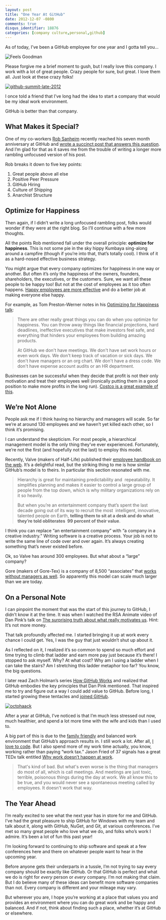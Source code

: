 ```yaml
---
layout: post
title: "One Year At GitHub"
date: 2012-12-07 -0800
comments: true
disqus_identifier: 18876
categories: [company culture,personal,github]
---
```

As of today, I’ve been a GitHub employee for one year and I gotta tell
you…

![Feels
Goodman](http://haacked.com/images/haacked_com/WindowsLiveWriter/cde4ace51f3b_117EC/feels-goodman_3.jpg "Actor John Goodman has fun during an interview on the field at Busch Stadium before a game between the Cincinnati Reds and the St. Louis Cardinals in St. Louis on  June 7, 2006. (UPI Photo/Bill Greenblatt)")

Please forgive me a brief moment to gush, but I really love this
company. I  work with a lot of great people. Crazy people for sure, but
great. I love them all. Just look at these crazy folks!

[![github-summit-late-2012](http://haacked.com/images/haacked_com/WindowsLiveWriter/cde4ace51f3b_117EC/github-summit-late-2012_thumb.jpg "github-summit-late-2012")](http://haacked.com/images/haacked_com/WindowsLiveWriter/cde4ace51f3b_117EC/github-summit-late-2012_2.jpg)

I once told a friend that I’ve long had the idea to start a company that
would be my ideal work environment.

GitHub is better than that company.

What Makes it Special?
----------------------

One of my co-workers [Rob
Sanheim](http://robsanheim.com/ "Rob Sanheim's Blog") recently reached
his seven month anniversary at GitHub and [wrote a succinct post that
answers this
question](http://robsanheim.com/2012/11/27/seven-months-at-github/ "Seven Months").
And I’m glad for that as it saves me from the trouble of writing a
longer more rambling unfocused version of his post.

Rob breaks it down to five key points:

1.  Great people above all else
2.  Positive Peer Pressure
3.  GitHub Hiring
4.  Culture of Shipping
5.  Anarchist Structure

Optimize for Happiness
----------------------

Then again, if I didn’t write a long unfocused rambling post, folks
would wonder if they were at the right blog. So I’ll continue with a few
more thoughts.

All the points Rob mentioned fall under the overall principle:
**optimize for happiness**. This is not some pie in the sky hippy
Kumbaya sing-along around a campfire (though if you’re into that, that’s
totally cool). I think of it as a hard-nosed effective business
strategy.

You might argue that every company optimizes for happiness in one way or
another. But often it’s only the happiness of the owners, founders,
shareholders, the executives, or the customers. Sure, we want all these
people to be happy too! But not at the cost of employees as it too often
happens. [Happy employees are more
effective](http://www.forbes.com/sites/stevecooper/2012/07/30/make-more-money-by-making-your-employees-happy/ "Make more money by making your employees happy")
and do a better job at making everyone else happy.

For example, as Tom Preston-Werner notes in his [Optimizing for
Happiness
talk](http://tom.preston-werner.com/2010/10/18/optimize-for-happiness.html "Optimizing for Happiness"):

> There are other really great things you can do when you optimize for
> happiness. You can throw away things like financial projections, hard
> deadlines, ineffective executives that make investors feel safe, and
> everything that hinders your employees from building amazing products.
>
> At GitHub we don't have meetings. We don't have set work hours or even
> work days. We don't keep track of vacation or sick days. We don't have
> managers or an org chart. We don't have a dress code. We don't have
> expense account audits or an HR department.

Businesses can be successful when they decide that profit is not their
only motivation and treat their employees well (ironically putting them
in a good position to make more profits in the long run). [Costco is a
great example of
this](http://www.nytimes.com/2005/07/17/business/yourmoney/17costco.html?pagewanted=all "How Costco Became the Anti-Wal-Mart").

We’re Not Alone
---------------

People ask me if I think having no hierarchy and managers will scale. So
far we’re at around 130 employees and we haven’t yet killed each other,
so I think it’s promising.

I can understand the skepticism. For most people, a hierarchical
management model is the only thing they’ve ever experienced.
Fortunately, we’re not the first (and hopefully not the last) to employ
this model.

Recently, Valve (makers of Half-Life) published their [employee handbook
on the
web](http://www.valvesoftware.com/company/Valve_Handbook_LowRes.pdf "Employee Handbook").
It’s a delightful read, but the striking thing to me is how similar
GitHub’s model is to theirs. In particular this section resonated with
me.

> Hierarchy is great for maintaining predictability and  repeatability.
> It simplifies planning and makes it easier to control a large group of
> people from the top down, which is why military organizations rely on
> it so heavily.
>
> But when you’re an entertainment company that’s spent the last decade
> going out of its way to recruit the most  intelligent, innovative,
> talented people on Earth, **telling them to sit at a desk and do what
> they’re told obliterates  99 percent of their value**.

I think you can replace “an entertainment company” with “a company in a
creative industry.” Writing software is a creative process. Your job is
not to write the same line of code over and over again. It’s always
creating something that’s never existed before.

Ok, so Valve has around 300 employees. But what about a “large” company?

Gore (makers of Gore-Tex) is a company of 8,500 “associates” that [works
without managers as
well](http://www.guardian.co.uk/business/2008/nov/02/gore-tex-textiles-terri-kelly "Gore-Tex gets made without managers").
So apparently this model can scale much larger than we are today.

On a Personal Note
------------------

I can pinpoint the moment that was the start of this journey to GitHub,
I didn’t know it at the time. It was when I watched the RSA Animate
video of Dan Pink’s talk on [The surprising truth about what really
motivates
us](http://vimeo.com/15488784 "The surprising truth about what really motivates us").
Hint: It’s not more money.

That talk profoundly affected me. I started bringing it up at work every
chance I could get. Yes, I was the guy that just wouldn’t shut up about
it.

As I reflected on it, I realized it’s so common to spend so much effort
and time trying to climb that ladder and earn more pay just because it’s
there! I stopped to ask myself. Why? At what cost? Why am I using a
ladder when I can take the stairs? Am I stretching this ladder metaphor
too far? You know, the big questions.

I later read Zach Holman’s series [How GitHub
Works](http://zachholman.com/posts/how-github-works/ "How GitHub Works")
and realized that GitHub embodies the key principles that Dan Pink
mentioned. That inspired me to try and figure out a way I could add
value to GitHub. Before long, I started growing these tentacles and
[joined
GitHub](http://haacked.com/archive/2011/12/07/hello-github.aspx "Hello GitHub").

[![octohaack](http://haacked.com/images/haacked_com/WindowsLiveWriter/cde4ace51f3b_117EC/octohaack_thumb.jpg "octohaack")](http://haacked.com/images/haacked_com/WindowsLiveWriter/cde4ace51f3b_117EC/octohaack_2.jpg)

After a year at GitHub, I’ve noticed is that I’m much less stressed out
now, much healthier, and spend a lot more time with the wife and kids
than I used to.

A big part of this is due to the [family
friendly](https://github.com/blog/1242-octokittens-everywhere "Octokittens everywhere")
and balanced work environment that GitHub’s approach results in. I still
work a lot. After all, [I love to
code](http://haacked.com/archive/2008/12/29/i-love-to-code.aspx "I love to code").
But I also spend more of my work time actually, you know, working rather
than paying “work tax.” Jason Fried of 37 signals has a great TEDx talk
entitled [Why work doesn’t happen at
work](http://www.ted.com/talks/jason_fried_why_work_doesn_t_happen_at_work.html "Why work doesn't happen at work").

> That's kind of bad. But what's even worse is the thing that managers
> do most of all, which is call meetings. And meetings are just toxic,
> terrible, poisonous things during the day at work. We all know this to
> be true, and you would never see a spontaneous meeting called by
> employees. It doesn't work that way.

The Year Ahead
--------------

I’m really excited to see what the next year has in store for me and
GitHub. I’ve had the great pleasure to ship GitHub for Windows with my
team and talk about it, along with GitHub, NuGet, and Git, at various
conferences. I’ve met so many great people who love what we do, and
folks who’s work I admire. It’s been a lot of fun this past year!

I’m looking forward to continuing to ship software and speak at a few
conferences here and there on whatever people want to hear in the
upcoming year.

Before anyone gets their underparts in a tussle, I’m not trying to say
every company should be exactly like GitHub. Or that GitHub is perfect
and what we do is right for *every* person or *every* company. I’m not
making that claim. But I do believe many of these ideas can benefit more
software companies than not. Every company is different and your mileage
may vary.

But wherever you are, I hope you’re working at a place that values you
and provides an environment where you can do great work and be happy and
balanced. And if not, think about finding such a place, whether it’s at
GitHub or elsewhere.

